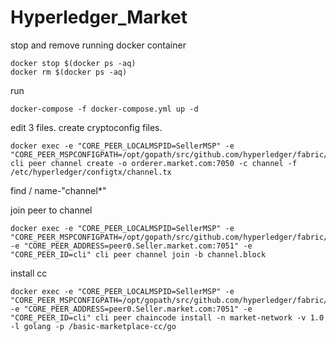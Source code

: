 # Hyperledger_Market
stop and remove running docker container
```
docker stop $(docker ps -aq)
docker rm $(docker ps -aq)
```
run
```
docker-compose -f docker-compose.yml up -d
```

edit 3 files.
create cryptoconfig files.
```
docker exec -e "CORE_PEER_LOCALMSPID=SellerMSP" -e "CORE_PEER_MSPCONFIGPATH=/opt/gopath/src/github.com/hyperledger/fabric/peer/crypto/peerOrganizations/Seller.market.com/users/Admin@Seller.market.com/msp" cli peer channel create -o orderer.market.com:7050 -c channel -f /etc/hyperledger/configtx/channel.tx
```

find / name-"channel*"


join peer to channel
```
docker exec -e "CORE_PEER_LOCALMSPID=SellerMSP" -e "CORE_PEER_MSPCONFIGPATH=/opt/gopath/src/github.com/hyperledger/fabric/peer/crypto/peerOrganizations/Seller.market.com/users/Admin@Seller.market.com/msp" -e "CORE_PEER_ADDRESS=peer0.Seller.market.com:7051" -e "CORE_PEER_ID=cli" cli peer channel join -b channel.block
```

install cc
```
docker exec -e "CORE_PEER_LOCALMSPID=SellerMSP" -e "CORE_PEER_MSPCONFIGPATH=/opt/gopath/src/github.com/hyperledger/fabric/peer/crypto/peerOrganizations/Seller.market.com/users/Admin@Seller.market.com/msp" -e "CORE_PEER_ADDRESS=peer0.Seller.market.com:7051" -e "CORE_PEER_ID=cli" cli peer chaincode install -n market-network -v 1.0 -l golang -p /basic-marketplace-cc/go
```
